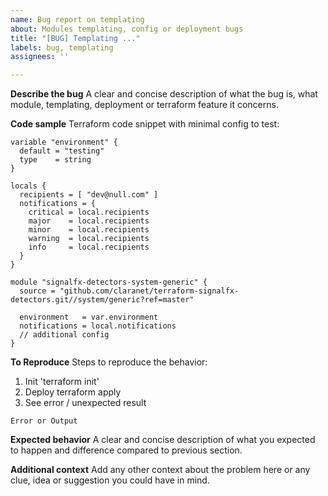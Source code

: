 ```yaml
---
name: Bug report on templating
about: Modules templating, config or deployment bugs
title: "[BUG] Templating ..."
labels: bug, templating
assignees: ''

---
```


**Describe the bug**
A clear and concise description of what the bug is, what module, templating, deployment or terraform feature it concerns.

**Code sample**
Terraform code snippet with minimal config to test:
```hcl
variable "environment" {
  default = "testing"
  type    = string
}

locals {
  recipients = [ "dev@null.com" ]
  notifications = {
    critical = local.recipients
    major    = local.recipients
    minor    = local.recipients
    warning  = local.recipients
    info     = local.recipients
  }
}

module "signalfx-detectors-system-generic" {
  source = "github.com/claranet/terraform-signalfx-detectors.git//system/generic?ref=master"

  environment   = var.environment
  notifications = local.notifications
  // additional config
}
```

**To Reproduce**
Steps to reproduce the behavior:
1. Init 'terraform init'
2. Deploy terraform apply
3. See error / unexpected result
```
Error or Output
```

**Expected behavior**
A clear and concise description of what you expected to happen and difference compared to previous section.

**Additional context**
Add any other context about the problem here or any clue, idea or suggestion you could have in mind.

<!-- START doctoc generated TOC please keep comment here to allow auto update -->
<!-- DON'T EDIT THIS SECTION, INSTEAD RE-RUN doctoc TO UPDATE -->



<!-- END doctoc generated TOC please keep comment here to allow auto update -->

